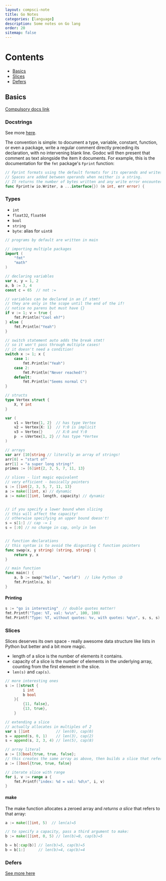 ```yaml
---
layout: compsci-note
title: Go Notes
categories: [language]
description: Some notes on Go lang
order: 20
sitemap: false
---
```


# Contents

* [Basics](#basics)
* [Slices](#slices)
* [Defers](#defers)

## Basics

[Compulsory docs link](https://golang.org/doc/)

### Docstrings

See more [here](https://blog.golang.org/godoc-documenting-go-code).

The convention is simple: to document a type, variable, constant, function, or even a package, write a regular comment directly preceding its declaration, with no intervening blank line. Godoc will then present that comment as text alongside the item it documents. For example, this is the documentation for the `fmt` package's `Fprint` function:

```go
// Fprint formats using the default formats for its operands and writes to w.
// Spaces are added between operands when neither is a string.
// It returns the number of bytes written and any write error encountered.
func Fprint(w io.Writer, a ...interface{}) (n int, err error) {
```

### Types

* `int`
* `float32`, `float64`
* `bool`
* `string`
* `byte`: alias for `uint8`

```go
// programs by default are written in main

// importing multiple packages
import (
    "fmt"
    "math"
)

// declaring variables
var x, y = 1, 2
a, b := 3, 4
const c = 65  // not :=

// variables can be declared in an if stmt!
// they are only in the scope until the end of the if!
// notice no parens but must have {}
if v := 1; v = true {
    fmt.Println("Cool eh?")
} else {
    fmt.Println("Yeah")
}

// switch statement auto adds the break stmt!
// so it won't pass through multiple cases!
// it doesn't need a condition!
switch x := 1; x {
    case 1:
        fmt.Println("Yeah")
    case 2:
        fmt.Println("Never reached!")
    default:
        fmt.Println("Seems normal C")
}

// structs
type Vertex struct {
    X, Y int
}

var (
    v1 = Vertex{1, 2}  // has type Vertex
    v2 = Vertex{X: 1}  // Y:0 is implicit
    v3 = Vertex{}      // X:0 and Y:0
    p  = &Vertex{1, 2} // has type *Vertex
)

// arrays
var arr [10]string // literally an array of strings!
arr[0] = "start of"
arr[1] = "a super long string!"
primes := [6]int{2, 3, 5, 7, 11, 13}

// slices - list magic equivalent
// very efficient - basically pointers
s := []int{2, 3, 5, 7, 11, 13}
a := make([]int, x) // dynamic
a := make([]int, length, capacity) // dynamic


// if you specify a lower bound when slicing
// this will affect the capacity!
// otherwise specifying an upper bound doesn't!
s = s[1:] // cap -= 1
s = [:0] // no change in cap, only in len


// function declarations
// this syntax is to avoid the disgusting C function pointers
func swap(x, y string) (string, string) {
    return y, x
}

// main function
func main() {
    a, b := swap("hello", "world")  // like Python :D
    fmt.Println(a, b)
}


```

#### Printing

```go
s := "go is interesting"  // double quotes matter!
fmt.Printf("Type: %T, val: %v\n", 100, 100)
fmt.Printf("Type: %T, without quotes: %v, with quotes: %q\n", s, s, s)
```

### Slices

Slices deserves its own space - really awesome data structure like lists in Python but better and a bit more magic.

* length of a slice is the number of elements it contains.
* capacity of a slice is the number of elements in the underlying array, counting from the first element in the slice.
* `len(s)` and `cap(s)`.

```go
// more interesting ones
s := []struct {
        i int
        b bool
    }{
        {11, false},
        {13, true},
    }

// extending a slice
// actually allocates in multiples of 2
var s []int            // len(0), cap(0)
s = append(s, 0, 1)    // len(3), cap(2)
s = append(s, 2, 3, 4) // len(5), cap(8)

// array literal
a := [3]bool{true, true, false};
// this creates the same array as above, then builds a slice that references it
a := []bool{true, true, false}

// iterate slice with range
for i, v := range a {
    fmt.Printf("index: %d = val: %d\n", i, v)
}
```

#### make

The make function allocates a zeroed array and *returns a slice* that refers to that array:

```go
a := make([]int, 5)  // len(a)=5

// to specify a capacity, pass a third argument to make:
b := make([]int, 0, 5) // len(b)=0, cap(b)=5

b = b[:cap(b)] // len(b)=5, cap(b)=5
b = b[1:]      // len(b)=4, cap(b)=4

```

### Defers

[See more here](https://blog.golang.org/defer-panic-and-recover)
